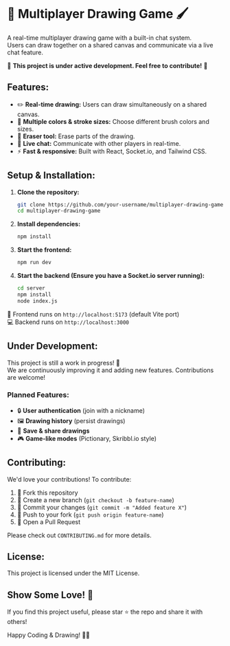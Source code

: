 
# 🎨 Multiplayer Drawing Game 🖌️

A real-time multiplayer drawing game with a built-in chat system.  
Users can draw together on a shared canvas and communicate via a live chat feature.

🚧 **This project is under active development. Feel free to contribute!** 🚧

## Features:

- ✏️ **Real-time drawing:** Users can draw simultaneously on a shared canvas.
- 🌈 **Multiple colors & stroke sizes:** Choose different brush colors and sizes.
- 🧹 **Eraser tool:** Erase parts of the drawing.
- 💬 **Live chat:** Communicate with other players in real-time.
- ⚡ **Fast & responsive:** Built with React, Socket.io, and Tailwind CSS.

## Setup & Installation:

1. **Clone the repository:**
   ```bash
   git clone https://github.com/your-username/multiplayer-drawing-game.git
   cd multiplayer-drawing-game
   ```

2. **Install dependencies:**
   ```bash
   npm install
   ```

3. **Start the frontend:**
   ```bash
   npm run dev
   ```

4. **Start the backend (Ensure you have a Socket.io server running):**
   ```bash
   cd server
   npm install
   node index.js
   ```

🚀 Frontend runs on `http://localhost:5173` (default Vite port)  
💻 Backend runs on `http://localhost:3000`

## Under Development:
This project is still a work in progress! 🚧  
We are continuously improving it and adding new features. Contributions are welcome!

### Planned Features:
- 🔒 **User authentication** (join with a nickname)
- 🖼️ **Drawing history** (persist drawings)
- 📸 **Save & share drawings**
- 🎮 **Game-like modes** (Pictionary, Skribbl.io style)

## Contributing:
We'd love your contributions! To contribute:
1. 🍴 Fork this repository
2. 🌱 Create a new branch (`git checkout -b feature-name`)
3. 💬 Commit your changes (`git commit -m "Added feature X"`)
4. 🚀 Push to your fork (`git push origin feature-name`)
5. 🔄 Open a Pull Request

Please check out `CONTRIBUTING.md` for more details.

## License:
This project is licensed under the MIT License.

## Show Some Love! 💖
If you find this project useful, please star ⭐ the repo and share it with others!

Happy Coding & Drawing! 🎨✨

